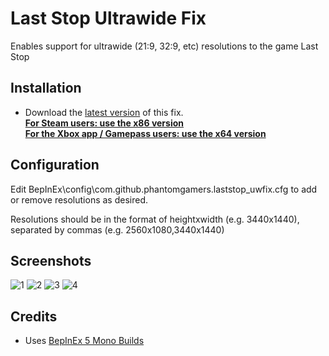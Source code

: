 # Last Stop Ultrawide Fix

Enables support for ultrawide (21:9, 32:9, etc) resolutions to the game Last Stop

## Installation

- Download the [latest version](https://github.com/PhantomGamers/laststop-uwfix/releases/latest) of this fix.  
[**For Steam users: use the x86 version**](https://github.com/PhantomGamers/laststop-uwfix/releases/latest/download/PhantomGamers-LastStopUWFix-x86.zip)  
[**For the Xbox app / Gamepass users: use the x64 version**](https://github.com/PhantomGamers/laststop-uwfix/releases/latest/download/PhantomGamers-LastStopUWFix-x64.zip)  

## Configuration

Edit BepInEx\config\com.github.phantomgamers.laststop_uwfix.cfg to add or remove resolutions as desired.

Resolutions should be in the format of heightxwidth (e.g. 3440x1440), separated by commas (e.g. 2560x1080,3440x1440)

## Screenshots
![1](https://user-images.githubusercontent.com/844685/130344795-45100ce2-518b-4b6c-ad37-553c1146ebbc.png)
![2](https://user-images.githubusercontent.com/844685/130372710-bfd011ef-92ea-4ef5-8a5b-2a71b1e7d233.jpg)
![3](https://user-images.githubusercontent.com/844685/130372716-f7a89e98-2289-4265-abb3-f1f1b060bef5.jpg)
![4](https://user-images.githubusercontent.com/844685/130372727-8807d3d2-e040-49e6-aa0b-3c2ea12a5cfb.jpg)

## Credits

- Uses [BepInEx 5 Mono Builds](https://github.com/BepInEx/BepInEx)
